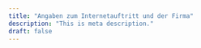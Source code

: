 ```yaml
---
title: "Angaben zum Internetauftritt und der Firma"
description: "This is meta description."
draft: false
---
```


